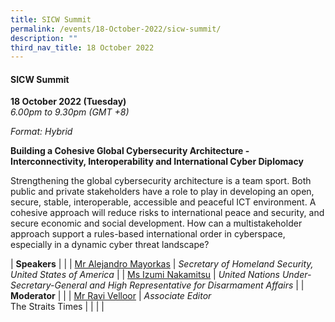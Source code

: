 ```yaml
---
title: SICW Summit
permalink: /events/18-October-2022/sicw-summit/
description: ""
third_nav_title: 18 October 2022
---
```

#### **SICW Summit**

**18 October 2022 (Tuesday)**  
*6.00pm to 9.30pm (GMT +8)*

*Format: Hybrid*

**Building a Cohesive Global Cybersecurity Architecture - Interconnectivity, Interoperability and International Cyber Diplomacy**

Strengthening the global cybersecurity architecture is a team sport. Both public and private stakeholders have a role to play in developing an open, secure, stable, interoperable, accessible and peaceful ICT environment. A cohesive approach will reduce risks to international peace and security, and secure economic and social development. How can a multistakeholder approach support a rules-based international order in cyberspace, especially in a dynamic cyber threat landscape?

| **Speakers**          |                                                              |
| [Mr Alejandro Mayorkas](/speaker-Alejandro-Mayorkas)  | *Secretary of Homeland Security, United States of America*                |
| [Ms Izumi Nakamitsu](/speaker-Izumi-Nakamitsu)  | *United Nations Under-Secretary-General and High Representative for Disarmament Affairs*                 |
| <br> **Moderator**          |                                                              |
| [Mr Ravi Velloor](/moderator-ravi-velloor)  | *Associate Editor*<br>The Straits Times                  |
| | |